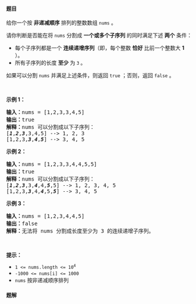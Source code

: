 #### 题目
<p>给你一个按 <strong>非递减顺序</strong> 排列的整数数组 <code>nums</code> 。</p>

<p>请你判断是否能在将 <code>nums</code> 分割成 <strong>一个或多个子序列</strong> 的同时满足下述 <strong>两个</strong> 条件：</p>

<div class="original__bRMd">
<div>
<ul>
	<li>每个子序列都是一个 <strong>连续递增序列</strong>（即，每个整数 <strong>恰好</strong> 比前一个整数大 <strong>1</strong> ）。</li>
	<li>所有子序列的长度 <strong>至少</strong> 为 <code>3</code><strong> </strong>。</li>
</ul>

<p>如果可以分割 <code>nums</code> 并满足上述条件，则返回 <code>true</code> ；否则，返回 <code>false</code> 。</p>
</div>
</div>

<p>&nbsp;</p>

<p><strong class="example">示例 1：</strong></p>

<pre>
<strong>输入：</strong>nums = [1,2,3,3,4,5]
<strong>输出：</strong>true
<strong>解释：</strong>nums 可以分割成以下子序列：
[<em><strong>1</strong></em>,<em><strong>2</strong></em>,<em><strong>3</strong></em>,3,4,5] --&gt; 1, 2, 3
[1,2,3,<em><strong>3</strong></em>,<em><strong>4</strong></em>,<em><strong>5</strong></em>] --&gt; 3, 4, 5
</pre>

<p><strong class="example">示例 2：</strong></p>

<pre>
<strong>输入：</strong>nums = [1,2,3,3,4,4,5,5]
<strong>输出：</strong>true
<strong>解释：</strong>nums 可以分割成以下子序列：
[<em><strong>1</strong></em>,<em><strong>2</strong></em>,<em><strong>3</strong></em>,3,<em><strong>4</strong></em>,4,<em><strong>5</strong></em>,5] --&gt; 1, 2, 3, 4, 5
[1,2,3,<em><strong>3</strong></em>,4,<em><strong>4</strong></em>,5,<em><strong>5</strong></em>] --&gt; 3, 4, 5
</pre>

<p><strong class="example">示例 3：</strong></p>

<pre>
<strong>输入：</strong>nums = [1,2,3,4,4,5]
<strong>输出：</strong>false
<strong>解释：</strong>无法将 nums 分割成长度至少为 3 的连续递增子序列。
</pre>

<p>&nbsp;</p>

<p><b>提示：</b></p>

<ul>
	<li><code>1 &lt;= nums.length &lt;= 10<sup>4</sup></code></li>
	<li><code>-1000 &lt;= nums[i] &lt;= 1000</code></li>
	<li><code>nums</code> 按非递减顺序排列</li>
</ul>


 #### 题解